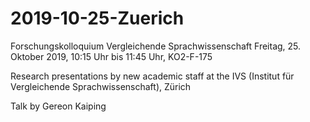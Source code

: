 # 2019-10-25-Zuerich
Forschungskolloquium Vergleichende Sprachwissenschaft
Freitag, 25. Oktober 2019, 10:15 Uhr bis 11:45 Uhr, KO2-F-175

Research presentations by new academic staff at the IVS (Institut für Vergleichende Sprachwissenschaft), Zürich 

Talk by Gereon Kaiping
